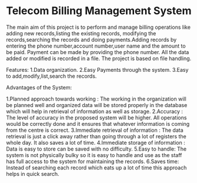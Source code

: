 # Telecom Billing Management System

The main aim of this project is to perform and manage billing operations like adding new records,listing the existing records, modifying the records,searching the records and doing payments.Adding records by entering the phone number,account number,user name and the amount to be paid. Payment can be made by providing the phone number. All the data added or modified is recorded in a file.
The project is based on file handling.

Features:
1.Data organization.
2.Easy Payments through the system.
3.Easy to add,modify,list,search the records.

Advantages of the System:

1.Planned approach towards working : The working in the organization will be planned well and organized data will be stored properly in the database which will help in retrieval of information as well as storage.
2.Accuracy : The level of accuracy in the proposed system will be higher. All operations would be correctly done and it ensures that whatever information is coming from the centre is correct.
3.Immediate retrieval of information : The data retrieval is just a click away  rather than going through a lot of registers the whole day. It also saves a lot of time.
4.Immediate storage of information : Data is easy to store can be saved with no difficulty.
5.Easy to handle: The system is not physically bulky so it is easy to handle and use as the staff has full access to the system for maintaining the records.
6.Saves time: Instead of searching each record which eats up a lot of time this approach helps in quick search.
